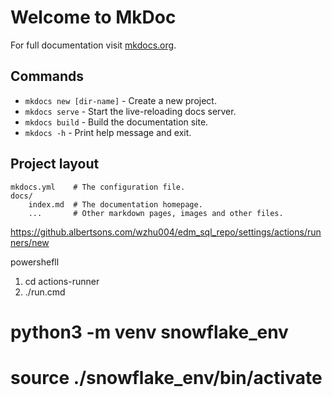 # Welcome to MkDoc

For full documentation visit [mkdocs.org](https://www.mkdocs.org).

## Commands

* `mkdocs new [dir-name]` - Create a new project.
* `mkdocs serve` - Start the live-reloading docs server.
* `mkdocs build` - Build the documentation site.
* `mkdocs -h` - Print help message and exit.

## Project layout

    mkdocs.yml    # The configuration file.
    docs/
        index.md  # The documentation homepage.
        ...       # Other markdown pages, images and other files.

https://github.albertsons.com/wzhu004/edm_sql_repo/settings/actions/runners/new

powershefll 
1. cd actions-runner
2. ./run.cmd

# python3 -m venv snowflake_env 
# source ./snowflake_env/bin/activate
